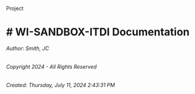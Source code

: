 #### 

Project

# # WI-SANDBOX-ITDI Documentation







###### Author:  Smith, JC

###### Copyright 2024 - All Rights Reserved

###### Created: Thursday, July 11, 2024 2:43:31 PM

